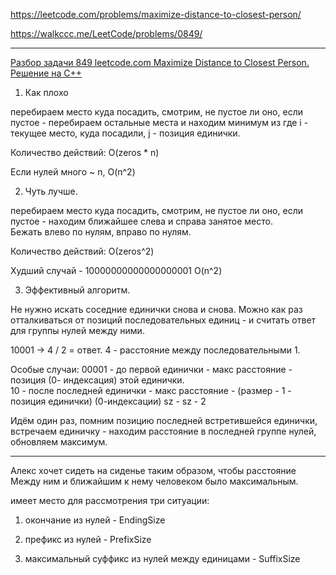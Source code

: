 https://leetcode.com/problems/maximize-distance-to-closest-person/

https://walkccc.me/LeetCode/problems/0849/

_________

[Разбор задачи 849 leetcode.com Maximize Distance to Closest Person. Решение на C++](https://www.youtube.com/watch?v=EcFZ4l0EN1A)

1. Как плохо 

перебираем место куда посадить, смотрим, не пустое ли оно, если пустое - перебираем остальные места и находим минимум из где i - текущее место, куда посадили, j - позиция единички.

Количество действий: O(zeros * n) 

Если нулей много ~ n, O(n^2)

2. Чуть лучше. 

перебираем место куда посадить, смотрим, не пустое ли оно, если пустое - находим ближайшее слева и справа занятое место.  
Бежать влево по нулям, вправо по нулям.

Количество действий: О(zeros^2)

Худший случай - 10000000000000000001 O(n^2)

3. Эффективный алгоритм. 

Не нужно искать соседние единички снова и снова. 
Можно как раз отталкиваться от позиций последовательных единиц - и считать ответ для группы нулей между ними.

10001 -> 4 / 2 = ответ. 4 - расстояние между последовательными 1.

Особые случаи: 00001 - до первой единички - макс расстояние - позиция (0- индексация) этой единички.  
10 - после последней единички - макс расстояние - (размер - 1 - позиция единички) (0-индексации) sz - sz - 2

Идём один раз, помним позицию последней встретившейся единички, встречаем единичку - находим расстояние в последней группе нулей, обновляем максимум.

_________

Алекс хочет сидеть на сиденье таким образом, чтобы расстояние  Между ним и ближайшим к нему человеком было максимальным.

имеет место для рассмотрения  три ситуации: 

1. окончание из нулей - EndingSize
   
2. префикс из нулей - PrefixSize
   
3. максимальный суффикс из нулей между единицами - SuffixSize

